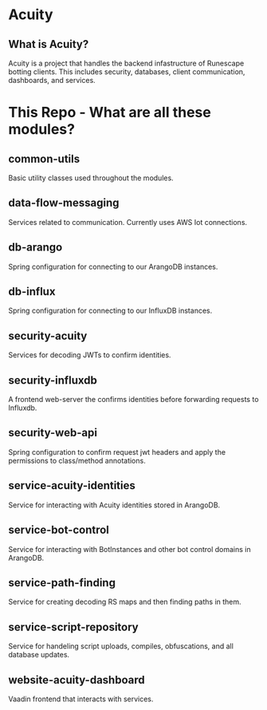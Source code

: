 # Acuity

## What is Acuity?
Acuity is a project that handles the backend infastructure of Runescape botting clients. This includes security, databases, client communication, dashboards, and services.

# This Repo - What are all these modules?
## common-utils
Basic utility classes used throughout the modules.

## data-flow-messaging
Services related to communication. Currently uses AWS Iot connections.

## db-arango
Spring configuration for connecting to our ArangoDB instances.

## db-influx
Spring configuration for connecting to our InfluxDB instances.

## security-acuity
Services for decoding JWTs to confirm identities.

## security-influxdb
A frontend web-server the confirms identities before forwarding requests to Influxdb.

## security-web-api
Spring configuration to confirm request jwt headers and apply the permissions to class/method annotations.

## service-acuity-identities
Service for interacting with Acuity identities stored in ArangoDB.

## service-bot-control
Service for interacting with BotInstances and other bot control domains in ArangoDB.

## service-path-finding
Service for creating decoding RS maps and then finding paths in them.

## service-script-repository
Service for handeling script uploads, compiles, obfuscations, and all database updates.

## website-acuity-dashboard
Vaadin frontend that interacts with services.